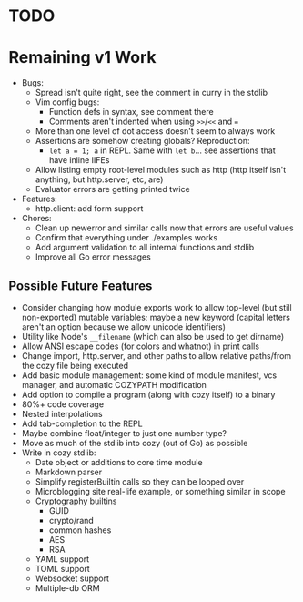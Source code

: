# TODO

# Remaining v1 Work

* Bugs:
    * Spread isn't quite right, see the comment in curry in the stdlib
    * Vim config bugs:
        * Function defs in syntax, see comment there
        * Comments aren't indented when using `>>`/`<<` and `=`
    * More than one level of dot access doesn't seem to always work
    * Assertions are somehow creating globals? Reproduction:
        * `let a = 1; a` in REPL. Same with `let b`... see assertions that have
          inline IIFEs
    * Allow listing empty root-level modules such as http (http itself isn't
        anything, but http.server, etc, are)
    * Evaluator errors are getting printed twice
* Features:
    * http.client: add form support
* Chores:
    * Clean up newerror and similar calls now that errors are useful values
    * Confirm that everything under ./examples works
    * Add argument validation to all internal functions and stdlib
    * Improve all Go error messages

## Possible Future Features

* Consider changing how module exports work to allow top-level (but still
    non-exported) mutable variables; maybe a new keyword (capital letters aren't
    an option because we allow unicode identifiers)
* Utility like Node's `__filename` (which can also be used to get dirname)
* Allow ANSI escape codes (for colors and whatnot) in print calls
* Change import, http.server, and other paths to allow relative paths/from the
    cozy file being executed
* Add basic module management: some kind of module manifest, vcs manager, and
    automatic COZYPATH modification
* Add option to compile a program (along with cozy itself) to a binary
* 80%+ code coverage
* Nested interpolations
* Add tab-completion to the REPL
* Maybe combine float/integer to just one number type?
* Move as much of the stdlib into cozy (out of Go) as possible
* Write in cozy stdlib:
    * Date object or additions to core time module
    * Markdown parser
    * Simplify registerBuiltin calls so they can be looped over
    * Microblogging site real-life example, or something similar in scope
    * Cryptography builtins
        * GUID
        * crypto/rand
        * common hashes
        * AES
        * RSA
    * YAML support
    * TOML support
    * Websocket support
    * Multiple-db ORM
